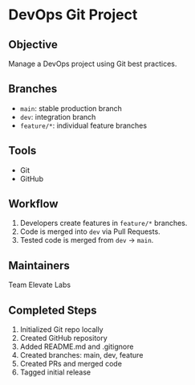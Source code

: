 # DevOps Git Project

## Objective
Manage a DevOps project using Git best practices.

## Branches
- `main`: stable production branch
- `dev`: integration branch
- `feature/*`: individual feature branches

## Tools
- Git
- GitHub

## Workflow
1. Developers create features in `feature/*` branches.
2. Code is merged into `dev` via Pull Requests.
3. Tested code is merged from `dev` → `main`.

## Maintainers
Team Elevate Labs

## Completed Steps
1. Initialized Git repo locally
2. Created GitHub repository
3. Added README.md and .gitignore
4. Created branches: main, dev, feature
5. Created PRs and merged code
6. Tagged initial release
